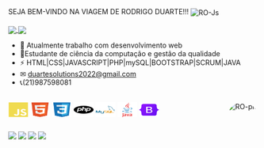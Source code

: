 <div style="display: inline_block">
SEJA BEM-VINDO NA VIAGEM DE RODRIGO DUARTE!!!
  <img align="center" alt="RO-Js" height="30" width="40" src="https://64.media.tumblr.com/5e623bbd2d6fbf965618320107f463eb/tumblr_nf3rrjNMsP1sx56xso1_400.gifv">
  </div>
  <br>
  
  <a href="https://github.com/RodrigoDuarte777/github-readme-stats">
  <img align="center" src="https://github-readme-stats.vercel.app/api?username=RodrigoDuarte777&show_icons=true&theme=algolia" />
</a>
<a href="https://github.com/RodrigoDuarte777/convoychat">
  <img align="center" src="https://github-readme-stats.vercel.app/api/top-langs/?username=RodrigoDuarte777&layout=compact&show_icons=true&theme=algolia" />
</a>
  
- 🔭 Atualmente trabalho com desenvolvimento web
- 🌱Estudante de ciência da computação e gestão da qualidade
- ⚡ HTML|CSS|JAVASCRIPT|PHP|mySQL|BOOTSTRAP|SCRUM|JAVA
- ✉ duartesolutions2022@gmail.com
- 📞(21)987598081

<div style="display: inline_block"><br>
  <img align="center" alt="RO-Js" height="30" width="40" src="https://raw.githubusercontent.com/devicons/devicon/master/icons/javascript/javascript-plain.svg">
  <img align="center" alt="RO-HTML" height="30" width="40" src="https://raw.githubusercontent.com/devicons/devicon/master/icons/html5/html5-original.svg">
  <img align="center" alt="RO-CSS" height="30" width="40" src="https://raw.githubusercontent.com/devicons/devicon/master/icons/css3/css3-original.svg">
  <img align="center" alt="RO-PHP" height="30" width="40" src="https://github.com/devicons/devicon/blob/master/icons/php/php-plain.svg">
  <img align="center" alt="RO-mysql" height="30" width="40" src="https://github.com/devicons/devicon/blob/master/icons/mysql/mysql-original-wordmark.svg">
  <img align="center" alt="RO-java" height="30" width="40" src="https://github.com/devicons/devicon/blob/master/icons/java/java-original-wordmark.svg">
  <img align="center" alt="RO-bootstrap" height="30" width="40" src="https://github.com/devicons/devicon/blob/master/icons/bootstrap/bootstrap-original.svg">
  <img align="right" alt="RO-pic" height="150" style="border-radius:50px;" src="https://www.instagram.com/p/B56D7HuBkRl/?utm_source=ig_web_copy_link">
</div>
  
  ##
 
<div> 
  <a href="https://instagram.com/r.duart7?igshid=ZDdkNTZiNTM="><img src="https://img.shields.io/badge/-Instagram-%23E4405F?style=for-the-badge&logo=instagram&logoColor=white" target="_blank"></a>
 	<!-- <a href="https://www.twitch.tv/rafaballerinii" target="_blank"><img src="https://img.shields.io/badge/Twitch-9146FF?style=for-the-badge&logo=twitch&logoColor=white" target="_blank"></a> -->
 <a href="https://discord.gg/DiariosdeUmRodrigo#8848" target="_blank"><img src="https://img.shields.io/badge/Discord-7289DA?style=for-the-badge&logo=discord&logoColor=white" target="_blank"></a> 
  <a href = "https://mail.google.com/duartesolutions2022@gmail.com"><img src="https://img.shields.io/badge/-Gmail-%23333?style=for-the-badge&logo=gmail&logoColor=white" target="_blank"></a>
  <a href="https://www.linkedin.com/in/rodrigo-duarte-611b65186" target="_blank"><img src="https://img.shields.io/badge/-LinkedIn-%230077B5?style=for-the-badge&logo=linkedin&logoColor=white" target="_blank"></a> 
  
</div>
